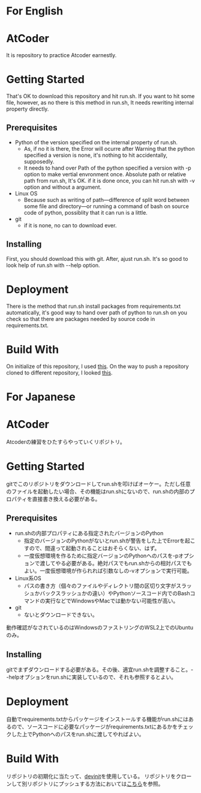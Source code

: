 # For English
# AtCoder
It is repository to practice Atcoder earnestly.
# Getting Started
That's OK to download this repository and hit run.sh. If you want to hit some file, however, as no there is this method in run.sh, It needs rewriting internal property directly.
## Prerequisites
* Python of the version specified on the internal property of run.sh.
    * As, if no it is there, the Error will ocurre after Warning that the python specified a version is none, it's nothing to hit accidentally, supposedly.
    * It needs to hand over Path of the python specified a version with -p option to make vertial envronment once. Absolute path or relative path from run.sh, It's OK. if it is done once, you can hit run.sh with -v option and without a argument.
* Linux OS
    * Because such as writing of path―difference of split word between some file and directory―or running a command of bash on source code of python, possiblity that it can run is a little.
* git
    * if it is none, no can to download ever.
## Installing
First, you should download this with git. After, ajust run.sh. It's so good to look help of run.sh with --help option.
# Deployment
There is the method that run.sh install packages from requirements.txt automatically, it's good way to hand over path of python to run.sh on you check so that there are packages needed by source code in requirements.txt.
# Build With
On initialize of this repository, I used [this](https://github.com/NULL-header/devinit).
On the way to push a repository cloned to different repository, I looked [this](https://qiita.com/takamicii/items/b0d1cc92fd172468fbf3).

# For Japanese
# AtCoder
Atcoderの練習をひたすらやっていくリポジトリ。
# Getting Started
gitでこのリポジトリをダウンロードしてrun.shを叩けばオーケー。ただし任意のファイルを起動したい場合、その機能はrun.shにないので、run.shの内部のプロパティを直接書き換える必要がある。
## Prerequisites
* run.shの内部プロパティにある指定されたバージョンのPython
    * 指定のバージョンのPythonがないとrun.shが警告をした上でErrorを起こすので、間違って起動されることはおそらくない、はず。
    * 一度仮想環境を作るために指定バージョンのPythonへのパスを-pオプションで渡してやる必要がある。絶対パスでもrun.shからの相対パスでもよい。一度仮想環境が作られれば引数なしの-vオプションで実行可能。
* Linux系OS
    * パスの書き方（個々のファイルやディレクトリ間の区切り文字がスラッシュかバックスラッシュかの違い）やPythonソースコード内でのBashコマンドの実行などでWindowsやMacでは動かない可能性が高い。
* git
    * ないとダウンロードできない。

動作確認がなされているのはWindowsのファストリングのWSL2上でのUbuntuのみ。
## Installing
gitでまずダウンロードする必要がある。その後、適宜run.shを調整すること。--helpオプションをrun.shに実装しているので、それも参照するとよい。
# Deployment
自動でrequirements.txtからパッケージをインストールする機能がrun.shにはあるので、ソースコードに必要なパッケージがrequirements.txtにあるかをチェックした上でPythonへのパスをrun.shに渡してやればよい。
# Build With
リポジトリの初期化に当たって、[devinit](https://github.com/NULL-header/devinit)を使用している。
リポジトリをクローンして別リポジトリにプッシュする方法においては[こちら](https://qiita.com/takamicii/items/b0d1cc92fd172468fbf3)を参照。

